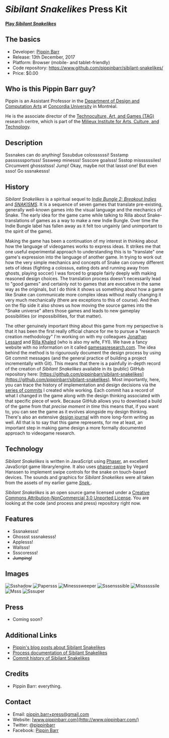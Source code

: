 # *Sibilant Snakelikes* Press Kit

#### [Play _Sibilant Snakelikes_](https://pippinbarr.github.io/sibilant-snakelikes/)

## The basics

* Developer: [Pippin Barr](http://www.pippinbarr.com/)
* Release: 13th December, 2017
* Platform: Browser (mobile- and tablet-friendly)
* Code repository: https://www.github.com/pippinbarr/sibilant-snakelikes/
* Price: $0.00

## Who is this Pippin Barr guy?

Pippin is an Assistant Professor in the [Department of Design and Computation Arts](http://www.concordia.ca/finearts/design.html) at [Concordia University](http://www.concordia.ca/) in Montréal.

He is the associate director of the [Technoculture, Art, and Games (TAG)](http://tag.hexagram.ca/) research centre, which is part of the [Milieux Institute for Arts, Culture, and Technology](http://milieux.concordia.ca/).

## Description

Sssnakes can do anything! Sssubdue colossssssi! Ssstamp passssssportsss! Sssweep minesss! Ssscore goalsss! Ssstop missssssiles! Circumvent ghossstsss! Jump! Okay, maybe not that lassst one! But even ssso! Go sssnakesss!

## History

_Sibilant Snakelikes_ is a spiritual sequel to [_Indie Bungle 2: Breakout Indies_](http://www.pippinbarr.com/2016/01/20/indie-bungle-2-breakout-indies/) and [_SNAKISMS_](http://www.pippinbarr.com/2017/01/25/snakisms/). It is a sequence of seven games that translate pre-existing, generally well-known games into the visual language and the mechanics of Snake. The early idea for the game came while talking to Rilla about Snake-translations of games as a way to make a new Indie Bungle. Over time the Indie Bungle label has fallen away as it felt too ungainly (and unimportant to the spirit of the game).

Making the game has been a continuation of my interest in thinking about how the language of videogames works to express ideas. It strikes me that one useful experimental approach to understanding this is to "translate" one game's expression into the language of another game. In trying to work out how the very simple mechanics and concepts of Snake can convey different sets of ideas (fighting a colossus, eating dots and running away from ghosts, playing soccer) I was forced to grapple fairly deeply with making reasoned design choices. The translation process doesn't necessarily lead to "good games" and certainly not to games that are evocative in the same way as the originals, but I do think it shows us something about how a game like Snake can communicate more complex ideas without really changing it very much mechanically (there are exceptions to this of course). And then on the flip side it also shows us how moving the source games into the "Snake universe" alters those games and leads to new gameplay possibilities (or impossibilities, for that matter).

The other genuinely important thing about this game from my perspective is that it has been the first really official chance for me to pursue a "research creation methodology" I'm working on with my colleagues [Jonathan Lessard](http://www.absurdus.net/absurdus/) and [Rilla Khaled](http://rillakhaled.com/) (who is also my wife, FYI). We have a fancy website with no information on it called [gamesasresearch.com](http://gamesasresearch.com/). The idea behind the method is to rigourously document the design process by using Git commit messages (and the general practice of building a project incrementally with Git). This means that there is a painfully in-depth record of the creation of _Sibilant Snakelikes_ available in its (public) GitHub repository here: [https://github.com/pippinbarr/sibilant-snakelikes](https://github.com/pippinbarr/sibilant-snakelikes). Most importantly, here, you can trace the history of implementation and design decisions via the [series of commits](https://github.com/pippinbarr/sibilant-snakelikes/commits/master) I created while working. Each commit has a record of what I changed in the game along with the design thinking associated with that specific piece of work. Because GitHub allows you to download a build of the game from that _precise moment in time_ this means that, if you want to, you can see the game as it evolves alongside my design thinking. There's also an extensive [design journal](https://github.com/pippinbarr/sibilant-snakelikes/tree/master/process) with more long-form writing as well. All that is to say that this game represents, for me at least, an important step in making game design a more formally documented approach to videogame research.


## Technology

_Sibilant Snakelikes_ is written in JavaScript using [Phaser](http://www.phaser.io/), an excellent JavaScript game library/engine. It also uses [phaser-swipe](https://github.com/flogvit/phaser-swipe) by Vegard Hanssen to implement swipe controls for the snake on touch-based devices. The sounds and graphics for _Sibilant Snakelikes_ were all taken from the assets of my earlier game [*Snek.*](https://www.pippinbarr.com/2013/06/13/snek/).

_Sibilant Snakelikes_ is an open source game licensed under a [Creative Commons Attribution-NonCommercial 3.0 Unported License](http://creativecommons.org/licenses/by-nc/3.0/). You are looking at the code (and process and press) repository right now.

## Features

- Sssnakesss!
- Ghossst sssnakesss!
- Applesss!
- Wallsss!
- Ssscoresss!
- ~~Jumping!~~

## Images

![Ssshadow](images/ssshadow-of-the-colossssssusss.png) ![Papersss](images/papersss-pleassse.png) ![Minesssweeper](images/minesssweeper.png) ![Sssensssible](images/sssensssible-sssoccer.png) ![Missssssile](images/missssssile-command.png) ![Msss](images/msss-pacman.png) ![Sssuper](images/sssuper-mario-brosss.png)

## Press

- Coming soon?

## Additional Links

- [Pippin's blog posts about Sibilant Snakelikes](http://www.pippinbarr.com/search.html?q=sibilant-snakelikes)
- [Process documentation of Sibilant Snakelikes](https://github.com/pippinbarr/sibilant-snakelikes/tree/master/process)
- [Commit history of Sibilant Snakelikes](https://github.com/pippinbarr/sibilant-snakelikes/commits/master)

## Credits

* Pippin Barr: everything.

## Contact

* Email: [pippin.barr+press@gmail.com](mailto:pippin.barr+press@gmail.com)
* Website: [www.pippinbarr.com](http://www.pippinbarr.com/)
* Twitter: [@pippinbarr](https://www.twitter.com/pippinbarr)
* Facebook: [Pippin Barr](http://www.facebook.com/pippin.barr)
